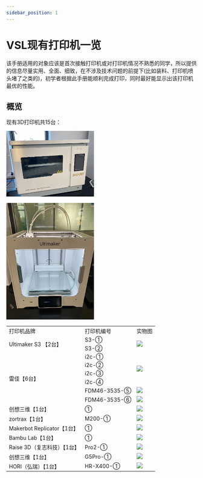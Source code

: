 ```yaml
---
sidebar_position: 1
---
```


# VSL现有打印机一览

该手册适用的对象应该是首次接触打印机或对打印机情况不熟悉的同学，所以提供的信息尽量实用、全面、细致，在不涉及技术问题的前提下(比如装料、打印机喷头堵了之类的)，初学者根据此手册能顺利完成打印，同时最好能显示出该打印机最优的性能。


## 概览

现有3D打印机共15台：

<!--20221007董晴：Markdown不支持单元格合并，所以表格用html写了-->
<!--
| 打印机品牌 | 打印机编号 | 实物图 |
| :---: |:----:|:------:|
| Ultimaker S3 【2台】|S3-①|![20221007150924](http://rjdf5iod1.hn-bkt.clouddn.com/img/20221007150924.png)|

![20221007155842](http://rjdf5iod1.hn-bkt.clouddn.com/img/20221007155842.png)
-->
![20221007155842](/img/20221007155842.png)

<img src="/img/20221007150924.png" />

<table>
	<tr>
	    <td >打印机品牌</td>
	    <td>打印机编号</td>
	    <td>实物图</td>  
	</tr >
	<tr >
	    <td rowspan="2">Ultimaker S3 【2台】</td>
	    <td>S3-①</td>
        <td rowspan="2"><img src="http://rjdf5iod1.hn-bkt.clouddn.com/img/20221007150924.png" /></td>
	</tr>
	<tr>
	    <td>S3-②</td>
	</tr>
	<tr>
	    <td rowspan="6">雷佳【6台】</td>
        <td>i2c-①</td>
        <td rowspan="4"><img src="http://rjdf5iod1.hn-bkt.clouddn.com/img/20221007152959.png" /></td>
    </tr>
    <tr>
        <td>i2c-②</td>
    </tr>
    <tr>
        <td>i2c-③</td>
    </tr>
    <tr>
        <td>i2c-④</td>
    </tr>
    <tr>
        <td>FDM46-3535-⑤</td>
        <td><img src="http://rjdf5iod1.hn-bkt.clouddn.com/img/20221007153906.png" /></td>
    </tr>
    <tr>
        <td>FDM46-3535-⑥</td>
        <td><img src="http://rjdf5iod1.hn-bkt.clouddn.com/img/20221007154107.png" /></td>
    </tr>
    <tr>
        <td>创想三维【1台】</td>
        <td>①</td>
        <td><img src="http://rjdf5iod1.hn-bkt.clouddn.com/img/20221007154434.png" /></td>
    </tr>
    <tr>
        <td>zortrax【1台】</td>
        <td>M200-①</td>
        <td><img src="http://rjdf5iod1.hn-bkt.clouddn.com/img/20221007154920.png" /></td>
    </tr>
    <tr>
        <td>Makerbot Replicator【1台】</td>
        <td>①</td>
        <td><img src="http://rjdf5iod1.hn-bkt.clouddn.com/img/20221007155117.png" /></td>
    </tr>
    <tr>
        <td>Bambu Lab【1台】</td>
        <td>①</td>
        <td><img src="http://rjdf5iod1.hn-bkt.clouddn.com/img/20221007155311.png"/></td>
    </tr>
    <tr>
        <td>Raise 3D（复志科技）【1台】</td>
        <td>Pro2-①</td>
        <td><img src="http://rjdf5iod1.hn-bkt.clouddn.com/img/20221007155458.png" /></td>
    </tr>
    <tr>
        <td>创想三维【1台】</td>
        <td>G5Pro-①</td>
        <td><img src="http://rjdf5iod1.hn-bkt.clouddn.com/img/20221007155659.png" /></td>
    </tr>
    <tr>
        <td>HORI（弘瑞）【1台】</td>
        <td>HR-X400-①</td>
        <td><img src="http://rjdf5iod1.hn-bkt.clouddn.com/img/20221007155842.png" /></td>
    </tr>
</table>

